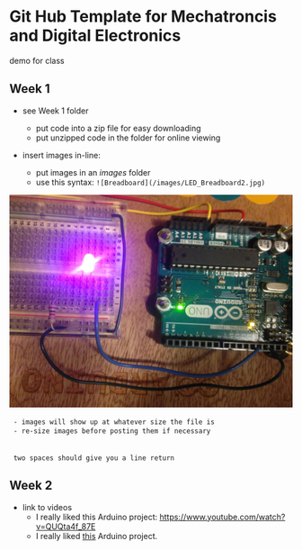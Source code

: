 # Git Hub Template for Mechatroncis and Digital Electronics
demo for class



## Week 1
   - see Week 1 folder
     - put code into a zip file for easy downloading
     - put unzipped code in the folder for online viewing

   - insert images in-line:
     - put images in an _images_ folder
     - use this syntax: ``![Breadboard](/images/LED_Breadboard2.jpg)``  
   
   ![Breadboard](/images/LED_Breadboard2.jpg)  
   
     - images will show up at whatever size the file is
     - re-size images before posting them if necessary  
     
       
     two spaces should give you a line return
 
 

## Week 2
- link to videos
  - I really liked this Arduino project: https://www.youtube.com/watch?v=QUQta4f_87E
  - I really liked [this](https://www.youtube.com/watch?v=QUQta4f_87E) Arduino project. 




